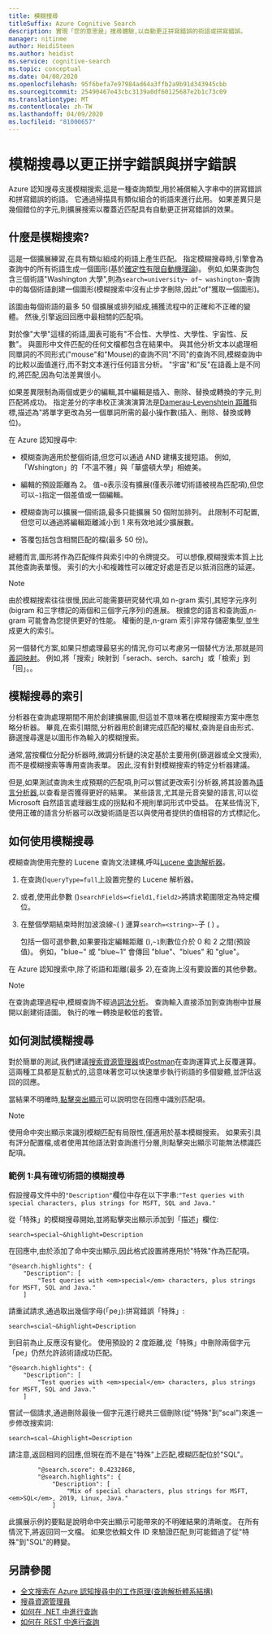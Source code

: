 ```yaml
---
title: 模糊搜尋
titleSuffix: Azure Cognitive Search
description: 實現「您的意思是」搜尋體驗,以自動更正拼寫錯誤的術語或拼寫錯誤。
manager: nitinme
author: HeidiSteen
ms.author: heidist
ms.service: cognitive-search
ms.topic: conceptual
ms.date: 04/08/2020
ms.openlocfilehash: 95f6befa7e97984ad64a3ffb2a9b91d343945cbb
ms.sourcegitcommit: 25490467e43cbc3139a0df60125687e2b1c73c09
ms.translationtype: MT
ms.contentlocale: zh-TW
ms.lasthandoff: 04/09/2020
ms.locfileid: "81000657"
---
```

# <a name="fuzzy-search-to-correct-misspellings-and-typos"></a>模糊搜尋以更正拼字錯誤與拼字錯誤

Azure 認知搜尋支援模糊搜索,這是一種查詢類型,用於補償輸入字串中的拼寫錯誤和拼寫錯誤的術語。 它通過掃描具有類似組合的術語來進行此用。 如果差異只是幾個錯位的字元,則擴展搜索以覆蓋近匹配具有自動更正拼寫錯誤的效果。 

## <a name="what-is-fuzzy-search"></a>什麼是模糊搜索?

這是一個擴展練習,在具有類似組成的術語上產生匹配。 指定模糊搜尋時,引擎會為查詢中的所有術語生成一個圖形(基於[確定性有限自動機理論](https://en.wikipedia.org/wiki/Deterministic_finite_automaton))。 例如,如果查詢包含三個術語"Washington 大學",則為`search=university~ of~ washington~`查詢 中的每個術語創建一個圖形(模糊搜索中沒有止步字刪除,因此"of"獲取一個圖形)。

該圖由每個術語的最多 50 個擴展或排列組成,捕獲流程中的正確和不正確的變體。 然後,引擎返回回應中最相關的匹配項。 

對於像"大學"這樣的術語,圖表可能有"不合性、大學性、大學性、宇宙性、反數"。 與圖形中文件匹配的任何文檔都包含在結果中。 與其他分析文本以處理相同單詞的不同形式("mouse"和"Mouse)的查詢不同"不同"的查詢不同,模糊查詢中的比較以面值進行,而不對文本進行任何語言分析。 "宇宙"和"反"在語義上是不同的,將匹配,因為句法差異很小。

如果差異限制為兩個或更少的編輯,其中編輯是插入、刪除、替換或轉換的字元,則匹配將成功。 指定差分的字串校正演演演算法是[Damerau-Levenshtein 距離](https://en.wikipedia.org/wiki/Damerau%E2%80%93Levenshtein_distance)指標,描述為"將單字更改為另一個單詞所需的最小操作數(插入、刪除、替換或轉位)。 

在 Azure 認知搜尋中:

+ 模糊查詢適用於整個術語,但您可以通過 AND 建構支援短語。 例如,「Wshington」的「不溫不雅」與「華盛頓大學」相媲美。

+ 編輯的預設距離為 2。 值`~0`表示沒有擴展(僅表示確切術語被視為匹配項),但您可以`~1`指定一個差值或一個編輯。 

+ 模糊查詢可以擴展一個術語,最多只能擴展 50 個附加排列。 此限制不可配置,但您可以通過將編輯距離減小到 1 來有效地減少擴展數。

+ 答覆包括包含相關匹配的檔(最多 50 份)。

總體而言,圖形將作為匹配條件與索引中的令牌提交。 可以想像,模糊搜索本質上比其他查詢表單慢。 索引的大小和複雜性可以確定好處是否足以抵消回應的延遲。

> [!NOTE]
> 由於模糊搜索往往很慢,因此可能需要研究替代項,如 n-gram 索引,其短字元序列(bigram 和三字標記的兩個和三個字元序列)的進展。 根據您的語言和查詢面,n-gram 可能會為您提供更好的性能。 權衡的是,n-gram 索引非常存儲密集型,並生成更大的索引。
>
> 另一個替代方案,如果只想處理最惡劣的情況,你可以考慮另一個替代方法,那就是同[義詞映射](search-synonyms.md)。 例如,將「搜索」映射到「serach、serch、sarch」或「檢索」到「回」。。

## <a name="indexing-for-fuzzy-search"></a>模糊搜尋的索引

分析器在查詢處理期間不用於創建擴展圖,但這並不意味著在模糊搜索方案中應忽略分析器。 畢竟,在索引期間,分析器用於創建完成匹配的權杖,查詢是自由形式、篩選搜尋還是以圖形作為輸入的模糊搜索。 

通常,當按欄位分配分析器時,微調分析鏈的決定基於主要用例(篩選器或全文搜索),而不是模糊搜索等專用查詢表單。 因此,沒有針對模糊搜索的特定分析器建議。 

但是,如果測試查詢未生成預期的匹配項,則可以嘗試更改索引分析器,將其設置為[語言分析器](index-add-language-analyzers.md),以查看是否獲得更好的結果。 某些語言,尤其是元音突變的語言,可以從 Microsoft 自然語言處理器生成的拐點和不規則單詞形式中受益。 在某些情況下,使用正確的語言分析器可以改變術語是否以與使用者提供的值相容的方式標記化。

## <a name="how-to-use-fuzzy-search"></a>如何使用模糊搜尋

模糊查詢使用完整的 Lucene 查詢文法建構,呼叫[Lucene 查詢解析器](https://lucene.apache.org/core/6_6_1/queryparser/org/apache/lucene/queryparser/classic/package-summary.html)。

1. 在查詢()`queryType=full`上設置完整的 Lucene 解析器。

1. 或者,使用此參數 ()`searchFields=<field1,field2>`將請求範圍限定為特定欄位。 

1. 在整個學期結束時附加波浪線`~`( ) 運算`search=<string>~`子 ( ) 。

   包括一個可選參數,如果要指定編輯距離 (),`~1`則數位介於 0 和 2 之間(預設值)。 例如，"blue~" 或 "blue~1" 會傳回 "blue"、"blues" 和 "glue"。

在 Azure 認知搜索中,除了術語和距離(最多 2),在查詢上沒有要設置的其他參數。

> [!NOTE]
> 在查詢處理過程中,模糊查詢不經過[詞法分析](search-lucene-query-architecture.md#stage-2-lexical-analysis)。 查詢輸入直接添加到查詢樹中並展開以創建術語圖。 執行的唯一轉換是較低的套管。

## <a name="how-to-test-fuzzy-search"></a>如何測試模糊搜尋

對於簡單的測試,我們建議[搜索資源管理器](search-explorer.md)或[Postman](search-get-started-postman.md)在查詢運算式上反覆運算。 這兩種工具都是互動式的,這意味著您可以快速單步執行術語的多個變體,並評估返回的回應。

當結果不明確時,[點擊突出顯示](search-pagination-page-layout.md#hit-highlighting)可以説明您在回應中識別匹配項。 

> [!Note]
> 使用命中突出顯示來識別模糊匹配有局限性,僅適用於基本模糊搜索。 如果索引具有評分配置檔,或者使用其他語法對查詢進行分層,則點擊突出顯示可能無法標識匹配項。 

### <a name="example-1-fuzzy-search-with-the-exact-term"></a>範例 1:具有確切術語的模糊搜尋

假設搜尋文件中的`"Description"`欄位中存在以下字串:`"Test queries with special characters, plus strings for MSFT, SQL and Java."`

從「特殊」的模糊搜尋開始,並將點擊突出顯示添加到「描述」欄位:

    search=special~&highlight=Description

在回應中,由於添加了命中突出顯示,因此格式設置將應用於"特殊"作為匹配項。

    "@search.highlights": {
        "Description": [
            "Test queries with <em>special</em> characters, plus strings for MSFT, SQL and Java."
        ]

請重試請求,通過取出幾個字母(「pe」):拼寫錯誤「特殊」:

    search=scial~&highlight=Description

到目前為止,反應沒有變化。 使用預設的 2 度距離,從「特殊」中刪除兩個字元「pe」仍然允許該術語成功匹配。

    "@search.highlights": {
        "Description": [
            "Test queries with <em>special</em> characters, plus strings for MSFT, SQL and Java."
        ]

嘗試一個請求,通過刪除最後一個字元進行總共三個刪除(從"特殊"到"scal")來進一步修改搜索詞:

    search=scal~&highlight=Description

請注意,返回相同的回應,但現在而不是在"特殊"上匹配,模糊匹配位於"SQL"。

            "@search.score": 0.4232868,
            "@search.highlights": {
                "Description": [
                    "Mix of special characters, plus strings for MSFT, <em>SQL</em>, 2019, Linux, Java."
                ]

此擴展示例的要點是說明命中突出顯示可能帶來的不明確結果的清晰度。 在所有情況下,將返回同一文檔。 如果您依賴文件 ID 來驗證匹配,則可能錯過了從"特殊"到"SQL"的轉變。

## <a name="see-also"></a>另請參閱

+ [全文搜索在 Azure 認知搜尋中的工作原理(查詢解析體系結構)](search-lucene-query-architecture.md)
+ [搜尋資源管理員](search-explorer.md)
+ [如何在 .NET 中進行查詢](search-query-dotnet.md)
+ [如何在 REST 中進行查詢](search-create-index-rest-api.md)
